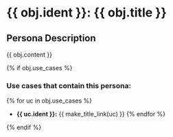 # {{ obj.ident }}: {{ obj.title }}

## Persona Description

{{ obj.content }}

{% if obj.use_cases %}

### Use cases that contain this persona:

{% for uc in obj.use_cases %}
* **{{ uc.ident }}:** {{ make_title_link(uc) }}
{% endfor %}

{% endif %}
